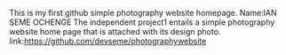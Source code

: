 This is my first  github simple photography website homepage.
Name:IAN SEME OCHENGE
The independent project1 entails a simple photography website home page that is attached with its design photo.
link:https://github.com/devseme/photographywebsite
